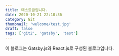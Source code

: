 ```yaml
---
title: 테스트글입니다.
date: 2020-10-21 22:10:36
category: Git
thumbnail: 'welcome/test.jpg'
draft: false
tags: ['git2', 'gatsby', 'test']
---
```


이 블로그는 Gatsby.js와 React.js로 구성된 블로그입니다.

